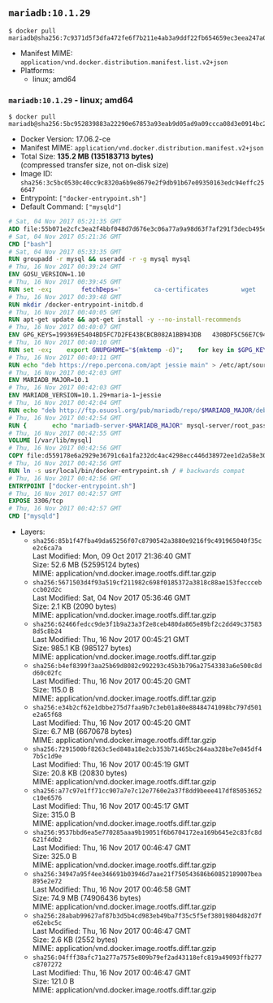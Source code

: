 ## `mariadb:10.1.29`

```console
$ docker pull mariadb@sha256:7c9371d5f3dfa472fe6f7b211e4ab3a9ddf22fb654659ec3eea247a053eb36e3
```

-	Manifest MIME: `application/vnd.docker.distribution.manifest.list.v2+json`
-	Platforms:
	-	linux; amd64

### `mariadb:10.1.29` - linux; amd64

```console
$ docker pull mariadb@sha256:5bc952839883a22290e67853a93eab9d05ad9a09ccca08d3e0914bc28d898804
```

-	Docker Version: 17.06.2-ce
-	Manifest MIME: `application/vnd.docker.distribution.manifest.v2+json`
-	Total Size: **135.2 MB (135183713 bytes)**  
	(compressed transfer size, not on-disk size)
-	Image ID: `sha256:3c5bc0530c40cc9c8320a6b9e8679e2f9db91b67e09350163edc94effc256647`
-	Entrypoint: `["docker-entrypoint.sh"]`
-	Default Command: `["mysqld"]`

```dockerfile
# Sat, 04 Nov 2017 05:21:35 GMT
ADD file:55b071e2cfc3ea2f4bbf048d7d676e3c06a77a9a98d63f7af291f3decb495ec8 in / 
# Sat, 04 Nov 2017 05:21:36 GMT
CMD ["bash"]
# Sat, 04 Nov 2017 05:33:35 GMT
RUN groupadd -r mysql && useradd -r -g mysql mysql
# Thu, 16 Nov 2017 00:39:24 GMT
ENV GOSU_VERSION=1.10
# Thu, 16 Nov 2017 00:39:45 GMT
RUN set -ex; 		fetchDeps=' 		ca-certificates 		wget 	'; 	apt-get update; 	apt-get install -y --no-install-recommends $fetchDeps; 	rm -rf /var/lib/apt/lists/*; 		dpkgArch="$(dpkg --print-architecture | awk -F- '{ print $NF }')"; 	wget -O /usr/local/bin/gosu "https://github.com/tianon/gosu/releases/download/$GOSU_VERSION/gosu-$dpkgArch"; 	wget -O /usr/local/bin/gosu.asc "https://github.com/tianon/gosu/releases/download/$GOSU_VERSION/gosu-$dpkgArch.asc"; 		export GNUPGHOME="$(mktemp -d)"; 	gpg --keyserver ha.pool.sks-keyservers.net --recv-keys B42F6819007F00F88E364FD4036A9C25BF357DD4; 	gpg --batch --verify /usr/local/bin/gosu.asc /usr/local/bin/gosu; 	rm -r "$GNUPGHOME" /usr/local/bin/gosu.asc; 		chmod +x /usr/local/bin/gosu; 	gosu nobody true; 		apt-get purge -y --auto-remove $fetchDeps
# Thu, 16 Nov 2017 00:39:48 GMT
RUN mkdir /docker-entrypoint-initdb.d
# Thu, 16 Nov 2017 00:40:05 GMT
RUN apt-get update && apt-get install -y --no-install-recommends 		apt-transport-https ca-certificates 		pwgen 	&& rm -rf /var/lib/apt/lists/*
# Thu, 16 Nov 2017 00:40:07 GMT
ENV GPG_KEYS=199369E5404BD5FC7D2FE43BCBCB082A1BB943DB 	430BDF5C56E7C94E848EE60C1C4CBDCDCD2EFD2A 	4D1BB29D63D98E422B2113B19334A25F8507EFA5
# Thu, 16 Nov 2017 00:40:10 GMT
RUN set -ex; 	export GNUPGHOME="$(mktemp -d)"; 	for key in $GPG_KEYS; do 		gpg --keyserver ha.pool.sks-keyservers.net --recv-keys "$key"; 	done; 	gpg --export $GPG_KEYS > /etc/apt/trusted.gpg.d/mariadb.gpg; 	rm -r "$GNUPGHOME"; 	apt-key list
# Thu, 16 Nov 2017 00:40:11 GMT
RUN echo "deb https://repo.percona.com/apt jessie main" > /etc/apt/sources.list.d/percona.list 	&& { 		echo 'Package: *'; 		echo 'Pin: release o=Percona Development Team'; 		echo 'Pin-Priority: 998'; 	} > /etc/apt/preferences.d/percona
# Thu, 16 Nov 2017 00:42:03 GMT
ENV MARIADB_MAJOR=10.1
# Thu, 16 Nov 2017 00:42:03 GMT
ENV MARIADB_VERSION=10.1.29+maria-1~jessie
# Thu, 16 Nov 2017 00:42:04 GMT
RUN echo "deb http://ftp.osuosl.org/pub/mariadb/repo/$MARIADB_MAJOR/debian jessie main" > /etc/apt/sources.list.d/mariadb.list 	&& { 		echo 'Package: *'; 		echo 'Pin: release o=MariaDB'; 		echo 'Pin-Priority: 999'; 	} > /etc/apt/preferences.d/mariadb
# Thu, 16 Nov 2017 00:42:54 GMT
RUN { 		echo "mariadb-server-$MARIADB_MAJOR" mysql-server/root_password password 'unused'; 		echo "mariadb-server-$MARIADB_MAJOR" mysql-server/root_password_again password 'unused'; 	} | debconf-set-selections 	&& apt-get update 	&& apt-get install -y 		"mariadb-server=$MARIADB_VERSION" 		percona-xtrabackup 		socat 	&& rm -rf /var/lib/apt/lists/* 	&& sed -ri 's/^user\s/#&/' /etc/mysql/my.cnf /etc/mysql/conf.d/* 	&& rm -rf /var/lib/mysql && mkdir -p /var/lib/mysql /var/run/mysqld 	&& chown -R mysql:mysql /var/lib/mysql /var/run/mysqld 	&& chmod 777 /var/run/mysqld 	&& find /etc/mysql/ -name '*.cnf' -print0 		| xargs -0 grep -lZE '^(bind-address|log)' 		| xargs -rt -0 sed -Ei 's/^(bind-address|log)/#&/' 	&& echo '[mysqld]\nskip-host-cache\nskip-name-resolve' > /etc/mysql/conf.d/docker.cnf
# Thu, 16 Nov 2017 00:42:55 GMT
VOLUME [/var/lib/mysql]
# Thu, 16 Nov 2017 00:42:56 GMT
COPY file:d559178e6a2929e36791c6a1fa232dc4ac4298ecc446d38972ee1d2a58e30621 in /usr/local/bin/ 
# Thu, 16 Nov 2017 00:42:56 GMT
RUN ln -s usr/local/bin/docker-entrypoint.sh / # backwards compat
# Thu, 16 Nov 2017 00:42:56 GMT
ENTRYPOINT ["docker-entrypoint.sh"]
# Thu, 16 Nov 2017 00:42:57 GMT
EXPOSE 3306/tcp
# Thu, 16 Nov 2017 00:42:57 GMT
CMD ["mysqld"]
```

-	Layers:
	-	`sha256:85b1f47fba49da65256f07c8790542a3880e9216f9c491965040f35ce2c6ca7a`  
		Last Modified: Mon, 09 Oct 2017 21:36:40 GMT  
		Size: 52.6 MB (52595124 bytes)  
		MIME: application/vnd.docker.image.rootfs.diff.tar.gzip
	-	`sha256:5671503d4f93a519cf211982c698f0185372a3818c88ae153fecccebccb02d2c`  
		Last Modified: Sat, 04 Nov 2017 05:36:46 GMT  
		Size: 2.1 KB (2090 bytes)  
		MIME: application/vnd.docker.image.rootfs.diff.tar.gzip
	-	`sha256:62466fedcc9de3f1b9a23a3f2e8ceb480da865e89bf2c2dd49c375838d5c8b24`  
		Last Modified: Thu, 16 Nov 2017 00:45:21 GMT  
		Size: 985.1 KB (985127 bytes)  
		MIME: application/vnd.docker.image.rootfs.diff.tar.gzip
	-	`sha256:b4ef8399f3aa25b69d8082c992293c45b3b796a27543383a6e500c8dd60c02fc`  
		Last Modified: Thu, 16 Nov 2017 00:45:20 GMT  
		Size: 115.0 B  
		MIME: application/vnd.docker.image.rootfs.diff.tar.gzip
	-	`sha256:e34b2cf62e1dbbe275d7faa9b7c3eb01a80e88484741098bc797d501e2a65f68`  
		Last Modified: Thu, 16 Nov 2017 00:45:20 GMT  
		Size: 6.7 MB (6670678 bytes)  
		MIME: application/vnd.docker.image.rootfs.diff.tar.gzip
	-	`sha256:7291500bf8263c5ed848a18e2cb353b71465bc264aa328be7e845df47b5c1d9e`  
		Last Modified: Thu, 16 Nov 2017 00:45:19 GMT  
		Size: 20.8 KB (20830 bytes)  
		MIME: application/vnd.docker.image.rootfs.diff.tar.gzip
	-	`sha256:a77c97e1ff71cc907a7e7c12e7760e2a37f8dd9beee417df85053652c10e6576`  
		Last Modified: Thu, 16 Nov 2017 00:45:17 GMT  
		Size: 315.0 B  
		MIME: application/vnd.docker.image.rootfs.diff.tar.gzip
	-	`sha256:9537bbd6ea5e770285aaa9b19051f6b6704172ea169b645e2c83fc8d621f4db2`  
		Last Modified: Thu, 16 Nov 2017 00:46:47 GMT  
		Size: 325.0 B  
		MIME: application/vnd.docker.image.rootfs.diff.tar.gzip
	-	`sha256:34947a95f4ee346691b03946d7aae21f750543686b60852189007bea895e2e72`  
		Last Modified: Thu, 16 Nov 2017 00:46:58 GMT  
		Size: 74.9 MB (74906436 bytes)  
		MIME: application/vnd.docker.image.rootfs.diff.tar.gzip
	-	`sha256:28abab99627af87b3d5b4cd983eb49ba7f35c5f5ef38019804d82d7fe62ebc5c`  
		Last Modified: Thu, 16 Nov 2017 00:46:47 GMT  
		Size: 2.6 KB (2552 bytes)  
		MIME: application/vnd.docker.image.rootfs.diff.tar.gzip
	-	`sha256:04fff38afc71a277a7575e809b79ef2ad43118efc819a49093ffb277c8707272`  
		Last Modified: Thu, 16 Nov 2017 00:46:47 GMT  
		Size: 121.0 B  
		MIME: application/vnd.docker.image.rootfs.diff.tar.gzip
